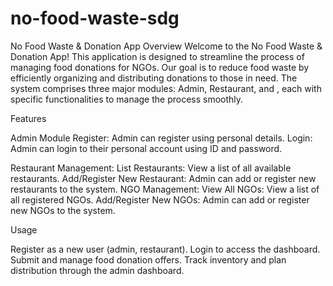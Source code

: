 # no-food-waste-sdg
No Food Waste & Donation App
Overview
Welcome to the No Food Waste & Donation App! This application is designed to streamline the process of managing food donations for NGOs. Our goal is to reduce food waste by efficiently organizing and distributing donations to those in need. The system comprises three major modules: Admin, Restaurant, and , each with specific functionalities to manage the process smoothly.  

Features

Admin Module
Register: Admin can register using personal details.
Login: Admin can login to their personal account using ID and password.

Restaurant Management:
List Restaurants: View a list of all available restaurants.
Add/Register New Restaurant: Admin can add or register new restaurants to the system.
NGO Management: View All NGOs: View a list of all registered NGOs.
Add/Register New NGOs: Admin can add or register new NGOs to the system.

Usage

Register as a new user (admin, restaurant).
Login to access the dashboard.
Submit and manage food donation offers.
Track inventory and plan distribution through the admin dashboard.



